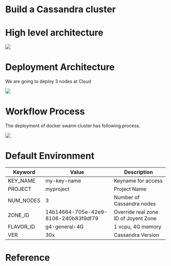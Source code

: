 # Build a Cassandra cluster

# High level architecture

<img src="https://raw.githubusercontent.com/bocabaton/orchestra-books/master/database/cassandra/architecture.png">

# Deployment Architecture
We are going to deploy 3 nodes at Cloud

<img src="https://raw.githubusercontent.com/bocabaton/orchestra-books/master/database/cassandra/deployment_architecture.png">

# Workflow Process

The deployment of docker swarm cluster has following process.

<img src="https://raw.githubusercontent.com/bocabaton/orchestra-books/master/database/cassandra/workflow.png">

# Default Environment

Keyword | Value | Description
----    | ----  | ----
KEY_NAME   | my-key-name     | Keyname for access
PROJECT | myproject           | Project Name
NUM_NODES   | 3                   | Number of Cassandra nodes
ZONE_ID | 14b14664-705e-42e9-8106-240b83f9df79  | Override real zone ID of Joyent Zone
FLAVOR_ID   | g4-general-4G     | 1 vcpu, 4G memory
VER     | 30x               | Cassandra Version

# Reference
